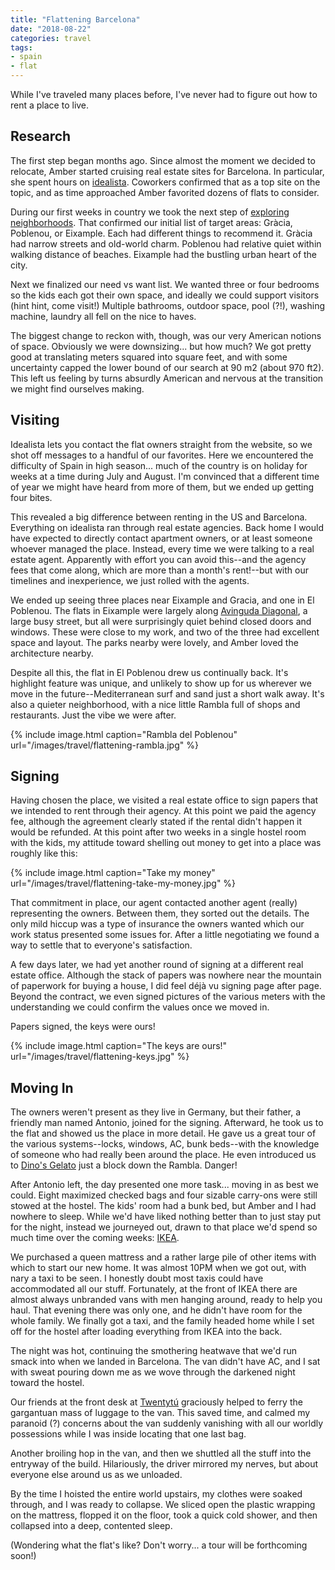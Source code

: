 ```yaml
---
title: "Flattening Barcelona"
date: "2018-08-22"
categories: travel
tags:
- spain
- flat
---
```


While I've traveled many places before, I've never had to figure out how to rent
a place to live.

## Research

The first step began months ago. Since almost the moment we decided to relocate,
Amber started cruising real estate sites for Barcelona. In particular, she spent
hours on [idealista](https://www.idealista.com/). Coworkers confirmed that as a
top site on the topic, and as time approached Amber favorited dozens of flats to
consider.

During our first weeks in country we took the next step of [exploring
neighborhoods](https://travel.jasonrclark.com/exploring-barcelona/). That
confirmed our initial list of target areas: Gràcia, Poblenou, or Eixample. Each
had different things to recommend it. Gràcia had narrow streets and old-world
charm. Poblenou had relative quiet within walking distance of beaches. Eixample
had the bustling urban heart of the city.

Next we finalized our need vs want list. We wanted three or four bedrooms so the
kids each got their own space, and ideally we could support visitors (hint hint,
come visit!) Multiple bathrooms, outdoor space, pool (?!), washing machine,
laundry all fell on the nice to haves.

The biggest change to reckon with, though, was our very American notions of
space. Obviously we were downsizing... but how much? We got pretty good at
translating meters squared into square feet, and with some uncertainty capped
the lower bound of our search at 90 m2 (about 970 ft2). This left us feeling by
turns absurdly American and nervous at the transition we might find ourselves
making.

## Visiting

Idealista lets you contact the flat owners straight from the website, so we shot
off messages to a handful of our favorites. Here we encountered the difficulty
of Spain in high season... much of the country is on holiday for weeks at a time
during July and August. I'm convinced that a different time of year we might
have heard from more of them, but we ended up getting four bites.

This revealed a big difference between renting in the US and Barcelona.
Everything on idealista ran through real estate agencies. Back home I would have
expected to directly contact apartment owners, or at least someone whoever
managed the place. Instead, every time we were talking to a real estate agent.
Apparently with effort you can avoid this--and the agency fees that come along,
which are more than a month's rent!--but with our timelines and inexperience, we
just rolled with the agents.

We ended up seeing three places near Eixample and Gracia, and one in El
Poblenou. The flats in Eixample were largely along [Avinguda
Diagonal](https://en.wikipedia.org/wiki/Avinguda_Diagonal), a large busy street,
but all were surprisingly quiet behind closed doors and windows. These were
close to my work, and two of the three had excellent space and layout. The parks
nearby were lovely, and Amber loved the architecture nearby.

Despite all this, the flat in El Poblenou drew us continually back. It's
highlight feature was unique, and unlikely to show up for us wherever we move in
the future--Mediterranean surf and sand just a short walk away. It's also a
quieter neighborhood, with a nice little Rambla full of shops and restaurants.
Just the vibe we were after.

{% include image.html caption="Rambla del Poblenou" url="/images/travel/flattening-rambla.jpg" %}

## Signing

Having chosen the place, we visited a real estate office to sign papers that we
intended to rent through their agency. At this point we paid the agency fee,
although the agreement clearly stated if the rental didn't happen it would be
refunded. At this point after two weeks in a single hostel room with the kids,
my attitude toward shelling out money to get into a place was roughly like this:

{% include image.html caption="Take my money" url="/images/travel/flattening-take-my-money.jpg" %}

That commitment in place, our agent contacted another agent (really)
representing the owners. Between them, they sorted out the details. The only
mild hiccup was a type of insurance the owners wanted which our work status
presented some issues for. After a little negotiating we found a way to settle
that to everyone's satisfaction.

A few days later, we had yet another round of signing at a different real estate
office. Although the stack of papers was nowhere near the mountain of paperwork
for buying a house, I did feel déjà vu signing page after page. Beyond the
contract, we even signed pictures of the various meters with the understanding
we could confirm the values once we moved in.

Papers signed, the keys were ours!

{% include image.html caption="The keys are ours!" url="/images/travel/flattening-keys.jpg" %}

## Moving In

The owners weren't present as they live in Germany, but their father, a friendly
man named Antonio, joined for the signing. Afterward, he took us to the flat and
showed us the place in more detail. He gave us a great tour of the various
systems--locks, windows, AC, bunk beds--with the knowledge of someone who had
really been around the place. He even introduced us to [Dino's
Gelato](http://www.gelatsdino.com/) just a block down the Rambla. Danger!

After Antonio left, the day presented one more task... moving in as best we
could. Eight maximized checked bags and four sizable carry-ons were still stowed
at the hostel. The kids' room had a bunk bed, but Amber and I had nowhere to
sleep. While we'd have liked nothing better than to just stay put for the night,
instead we journeyed out, drawn to that place we'd spend so much time over the
coming weeks:
[IKEA](https://twitter.com/jasonrclark/status/1025336050770739200).

We purchased a queen mattress and a rather large pile of other items with which
to start our new home. It was almost 10PM when we got out, with nary a taxi to
be seen. I honestly doubt most taxis could have accommodated all our stuff.
Fortunately, at the front of IKEA there are almost always unbranded vans with
men hanging around, ready to help you haul. That evening there was only one, and
he didn't have room for the whole family. We finally got a taxi, and the family
headed home while I set off for the hostel after loading everything from IKEA
into the back.

The night was hot, continuing the smothering heatwave that we'd run smack into
when we landed in Barcelona. The van didn't have AC, and I sat with sweat
pouring down me as we wove through the darkened night toward the hostel.

Our friends at the front desk at [Twentytú](https://twentytu.com/) graciously
helped to ferry the gargantuan mass of luggage to the van. This saved time, and
calmed my paranoid (?) concerns about the van suddenly vanishing with all our
worldly possessions while I was inside locating that one last bag.

Another broiling hop in the van, and then we shuttled all the stuff into the
entryway of the build. Hilariously, the driver mirrored my nerves, but about
everyone else around us as we unloaded.

By the time I hoisted the entire world upstairs, my clothes were soaked through,
and I was ready to collapse. We sliced open the plastic wrapping on the
mattress, flopped it on the floor, took a quick cold shower, and then collapsed
into a deep, contented sleep.

(Wondering what the flat's like? Don't worry... a tour will be forthcoming soon!)

